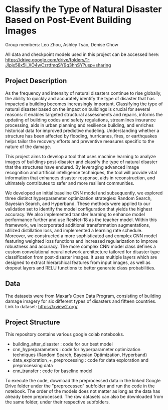 # Classify the Type of Natural Disaster Based on Post-Event Building Images

Group members: Leo Zhou, Ashley Tsao, Denise Chow

All data and checkpoint models used in this project can be accessed here: https://drive.google.com/drive/folders/1-JIpjx58x5l_XO4wCzrtfmqSY9q3hhSY?usp=sharing

## Project Description

As the frequency and intensity of natural disasters continue to rise globally, the ability to quickly and accurately identify the type of disaster that has impacted a building becomes increasingly important. 
Classifying the type of natural disaster based on the impact on buildings is crucial for several reasons: it enables targeted structural assessments and repairs, informs the updating of building codes and safety regulations, streamlines insurance processing, aids in urban planning and resilience building, and enriches historical data for improved predictive modeling.
Understanding whether a structure has been affected by flooding, hurricanes, fires, or earthquakes helps tailor the recovery efforts and preventive measures specific to the nature of the damage.

This project aims to develop a tool that uses machine learning to analyze images of buildings post-disaster and classify the type of natural disaster that the structures have endured.
By leveraging advanced image recognition and artificial intelligence techniques, the tool will provide vital information that enhances disaster response, aids in reconstruction, and ultimately contributes to safer and more resilient communities.

We developed an initial baseline CNN model and subsequently, we explored three distinct hyperparameter optimization strategies: Random Search, Bayesian Search, and Hyperband. 
These methods were applied to our validation set to identify the model configuration that yields the highest accuracy. 
We also implemented transfer learning to enhance model performance further and use ResNet-18 as the teacher model.
Within this framework, we incorporated additional transformation augmentations, utilized distillation loss, and implemented a learning rate schedule.
Moreover, we constructed a more sophisticated and complex CNN model featuring weighted loss functions and increased regularization to improve robustness and accuracy.
The more complex CNN model class defines a custom convolutional neural network architecture tailored for disaster type classification from post-disaster images.
It uses multiple layers which are designed to extract hierarchical features from input images, as well as dropout layers and RELU functions to better generate class probabilities.

## Data

The datasets were from Maxar’s Open Data Program, consisting of building damage imagery for six different types of disasters and fifteen countries. 
Link to dataset: https://xview2.org/

## Project Structure 

This repository contains various google colab notebooks.
- building_after_disaster : code for our best model 
- cnn_hyperparameters : code for hyperparameter optimization techniques (Random Search, Bayesian Optimization, Hyperband)
- data_exploration_+_preprocessing : code for data exploration and preprocessing data  
- cnn_transfer : code for baseline model 

To execute the code, download the preprocessed data in the linked Google Drive folder under the "preprocessed" subfolder and run the code in the notebook. The order of the models does not matter as long as the data has already been preprocessed. The raw datasets can also be downloaded from the same folder, under their respective subfolders.
